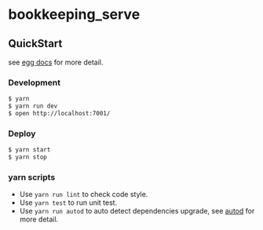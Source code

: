 
# bookkeeping_serve



## QuickStart

<!-- add docs here for user -->

see [egg docs][egg] for more detail.

### Development

```bash
$ yarn
$ yarn run dev
$ open http://localhost:7001/
```

### Deploy

```bash
$ yarn start
$ yarn stop
```

### yarn scripts

- Use `yarn run lint` to check code style.
- Use `yarn test` to run unit test.
- Use `yarn run autod` to auto detect dependencies upgrade, see [autod](https://www.npmjs.com/package/autod) for more detail.


[egg]: https://eggjs.org